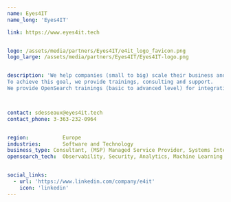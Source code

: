 ```yaml
---
name: Eyes4IT
name_long: 'Eyes4IT'

link: https://www.eyes4it.tech


logo: /assets/media/partners/Eyes4IT/e4it_logo_favicon.png
logo_large: /assets/media/partners/Eyes4IT/Eyes4IT-logo.png


description: 'We help companies (small to big) scale their business and innovate thanks to open source.
To achieve this goal, we provide trainings, consulting and support.
We provide OpenSearch trainings (basic to advanced level) for integration, monitoring and observability of the platform.'



contact: sdesseaux@eyes4it.tech
contact_phone: 3-363-232-0964


region:           Europe
industries:       Software and Technology
business_type: Consultant, (MSP) Managed Service Provider, Systems Integrator, Platform Integrator, Professional Services, Training
opensearch_tech:  Observability, Security, Analytics, Machine Learning & AI


social_links:
  - url: 'https://www.linkedin.com/company/e4it'
    icon: 'linkedin'
---
```


